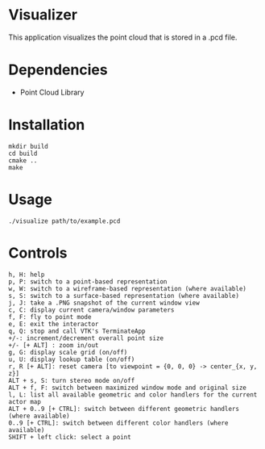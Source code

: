 Visualizer
==========

This application visualizes the point cloud that is stored in a .pcd file.

Dependencies
============

- Point Cloud Library

Installation
============

    mkdir build
    cd build
    cmake ..
    make

Usage
=====

    ./visualize path/to/example.pcd

Controls
========

    h, H: help
    p, P: switch to a point-based representation
    w, W: switch to a wireframe-based representation (where available)
    s, S: switch to a surface-based representation (where available)
    j, J: take a .PNG snapshot of the current window view
    c, C: display current camera/window parameters
    f, F: fly to point mode
    e, E: exit the interactor
    q, Q: stop and call VTK's TerminateApp
    +/-: increment/decrement overall point size
    +/- [+ ALT] : zoom in/out 
    g, G: display scale grid (on/off)
    u, U: display lookup table (on/off)
    r, R [+ ALT]: reset camera [to viewpoint = {0, 0, 0} -> center_{x, y, z}]
    ALT + s, S: turn stereo mode on/off
    ALT + f, F: switch between maximized window mode and original size
    l, L: list all available geometric and color handlers for the current actor map
    ALT + 0..9 [+ CTRL]: switch between different geometric handlers (where available)
    0..9 [+ CTRL]: switch between different color handlers (where available)
    SHIFT + left click: select a point

